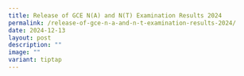 ```yaml
---
title: Release of GCE N(A) and N(T) Examination Results 2024
permalink: /release-of-gce-n-a-and-n-t-examination-results-2024/
date: 2024-12-13
layout: post
description: ""
image: ""
variant: tiptap
---
```

